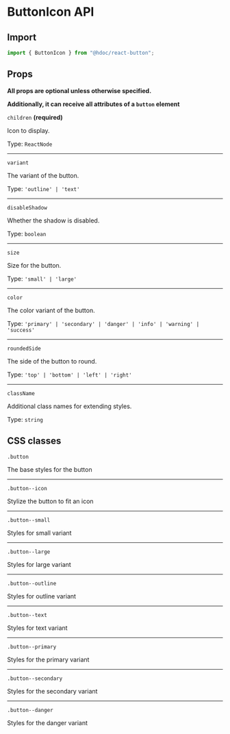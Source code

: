 # ButtonIcon API

## Import

```jsx
import { ButtonIcon } from "@hdoc/react-button";
```

## Props

**All props are optional unless otherwise specified.**

**Additionally, it can receive all attributes of a `button` element**

`children` **(required)**

Icon to display.

Type: `ReactNode`

---

`variant`

The variant of the button.

Type: `'outline' | 'text'`

---

`disableShadow`

Whether the shadow is disabled.

Type: `boolean`

---

`size`

Size for the button.

Type: `'small' | 'large'`

---

`color`

The color variant of the button.

Type: `'primary' | 'secondary' | 'danger' | 'info' | 'warning' | 'success'`

---

`roundedSide`

The side of the button to round.

Type: `'top' | 'bottom' | 'left' | 'right'`

---

`className`

Additional class names for extending styles.

Type: `string`

## CSS classes

`.button`

The base styles for the button

---

`.button--icon`

Stylize the button to fit an icon

---

`.button--small`

Styles for small variant

---

`.button--large`

Styles for large variant

---

`.button--outline`

Styles for outline variant

---

`.button--text`

Styles for text variant

---

`.button--primary`

Styles for the primary variant

---

`.button--secondary`

Styles for the secondary variant

---

`.button--danger`

Styles for the danger variant
